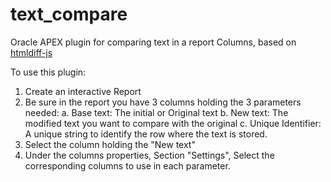 # text_compare
Oracle APEX plugin for comparing text in a report Columns, based on [htmldiff-js](https://github.com/tnwinc/htmldiff.js/tree/master)

To use this plugin:
1. Create an interactive Report
2. Be sure in the report you have 3 columns holding the 3 parameters needed:
   a. Base text: The initial or Original text
   b. New text: The modified text you want to compare with the original
   c. Unique Identifier: A unique string to identify the row where the text is stored.
3. Select the column holding the "New text"
4. Under the columns properties, Section "Settings", Select the corresponding columns to use in each parameter.
